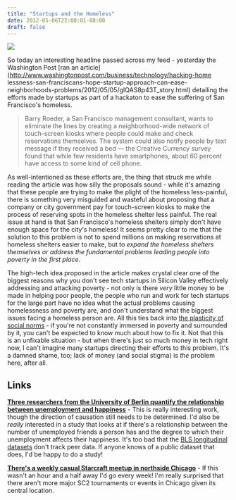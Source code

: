 ```yaml
---
title: "Startups and the Homeless"
date: 2012-05-06T22:00:01-08:00
draft: false
---
```


![](http://seinmastudios.com/wp-content/uploads/2012/05/ad57f4e983dbfbe374178fb096ba3d4a1.jpg)

So today an interesting headline passed across my feed - yesterday the Washington Post [ran an article](http://www.washingtonpost.com/business/technology/hacking-home
lessness-san-franciscans-hope-startup-approach-can-ease-neighborhoods-problems/2012/05/05/gIQAS8p43T_story.html) detailing the efforts made by startups as part of a hackaton to ease the suffering of San Francisco's homeless.

>Barry Roeder, a San Francisco management consultant, wants to eliminate the lines by creating a neighborhood-wide network of touch-screen kiosks where people could make and check reservations themselves. The system could also notify people by text message if they received a bed — the Creative Currency survey found that while few residents have smartphones, about 60 percent have access to some kind of cell phone.

As well-intentioned as these efforts are, the thing that struck me while reading the article was how silly the proposals sound - while it's amazing that these people are trying to make the plight of the homeless less-painful, there is something very misguided and wasteful about proposing that a company or city government pay for touch-screen kiosks to make the process of reserving spots in the homeless shelter less painful. The real issue at hand is that San Francisco's homeless shelters simply don't have enough space for the city's homeless! It seems pretty clear to me that the solution to this problem is not to spend millions on making reservations at homeless shelters easier to make, but to *expand the homeless shelters themselves or address the fundamental problems leading people into poverty in the first place*.

The high-tech idea proposed in the article makes crystal clear one of the biggest reasons why you don't see tech startups in Silicon Valley effectively addressing and attacking poverty - not only is there *very* little money to be made in helping poor people, the people who run and work for tech startups for the large part have no idea what the actual problems causing homelessness and poverty are, and don't understand what the biggest issues facing a homeless person are. All this ties back into [the plasticity of social norms](http://seinmastudios.com/the-plasticity-of-social-norms "The plasticity of social norms") - if you're not constantly immersed in poverty and surrounded by it, you can't be expected to know much about how to fix it. Not that this is an unfixable situation - but when there's just so much money in tech right now, I can't imagine many startups directing their efforts to this problem. It's a damned shame, too; lack of money (and social stigma) is *the* problem here, after all.

Links
-----
[**Three researchers from the University of Berlin quantify the relationship between unemployment and happiness**](http://www.voxeu.org/index.php?q=node/7943) - This is really interesting work, though the direction of causation still needs to be determined. I'd also be *really* interested in a study that looks at if there's a relationship between the number of unemployed friends a person has and the degree to which their unemployment affects their happiness. It's too bad that the [BLS longitudinal datasets](http://www.bls.gov/nls/) don't track peer data. If anyone knows of a public dataset that does, I'd be happy to do a study!

[**There's a weekly casual Starcraft meetup in northside Chicago**](http://www.teamliquid.net/forum/viewmessage.php?topic_id=335490) - If this wasn't an hour and a half away I'd go every week! I'm really surprised that there aren't more major SC2 tournaments or events in Chicago given its central location.
